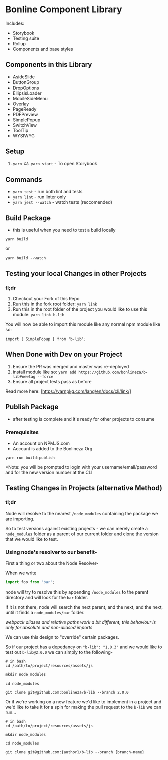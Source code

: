 # Bonline Component Library

Includes:

- Storybook
- Testing suite
- Rollup
- Components and base styles

## Components in this Library

- AsideSlide
- ButtonGroup
- DropOptions
- EllipsisLoader
- MobileSideMenu
- Overlay
- PageReady
- PDFPreview
- SimplePopup
- SwitchView
- ToolTip
- WYSIWYG

## Setup

1. `yarn && yarn start` - To open Storybook

## Commands

- `yarn test` - run both lint and tests
- `yarn lint` - run linter only
- `yarn jest --watch` - watch tests (reccomended)

## Build Package

- this is useful when you need to test a build locally

```
yarn build
```
or
```
yarn build --watch
```

## Testing your local Changes in other Projects

### tl;dr

1. Checkout your Fork of this Repo
2. Run this in the fork root folder: `yarn link`
3. Run this in the root folder of the project you would like to use this module: `yarn link b-lib`

You will now be able to import this module like any normal npm module like so:

```
import { SimplePopup } from 'b-lib';
```

## When Done with Dev on your Project

1. Ensure the PR was merged and master was re-deployed
2. install module like so: `yarn add https://github.com/bonlineza/b-lib#newtag --force`
3. Ensure all project tests pass as before

Read more here: [https://yarnpkg.com/lang/en/docs/cli/link/]

## Publish Package

- after testing is complete and it's ready for other projects to consume

### Prerequisites
- An account on NPMJS.com
- Account is added to the Bonlineza Org

```
yarn run build:publish
``` 

*Note: you will be prompted to login with your username/email/password and for the new version number at the CLI

## Testing Changes in Projects (alternative Method)

### tl;dr

Node will resolve to the nearest `/node_modules` containing the package we are importing.

So to test versions against existing projects - we can merely create a `node_modules` folder as a parent of our
current folder and clone the version that we would like to test.

### Using node's resolver to our benefit-
First a thing or two about the Node Resolver-

When we write

```js
import foo from 'bar';
```

node will try to resolve this by appending `/node_modules` to the parent directory and will look for the `bar` folder.

If it is not there, node will search the next parent, and the next, and the next, until it finds a `node_modules/bar` folder.

*webpack aliases and relative paths work a bit different, this behaviour is only for absolute and non-aliased imports*

We can use this design to "override" certain packages.

So if our project has a depedancy on `"b-lib": "1.0.3"` and we would like to test out `b-lib@2.0.0` we can simply to the following-

```
# in bash
cd /path/to/project/resources/assets/js

mkdir node_modules

cd node_modules

git clone git@github.com:bonlineza/b-lib --branch 2.0.0
```

Or if we're working on a new feature we'd like to implement in a project and we'd like to take it for a spin for making the pull request
to the `b-lib` we can run...

```
# in bash
cd /path/to/project/resources/assets/js

mkdir node_modules

cd node_modules

git clone git@github.com:{author}/b-lib --branch {branch-name}
```

